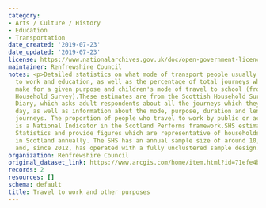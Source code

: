 ```yaml
---
category:
- Arts / Culture / History
- Education
- Transportation
date_created: '2019-07-23'
date_updated: '2019-07-23'
license: https://www.nationalarchives.gov.uk/doc/open-government-licence/version/2/
maintainer: Renfrewshire Council
notes: <p>Detailed statistics on what mode of transport people usually use to get
  to work and education, as well as the percentage of total journeys which people
  make for a given purpose and children's mode of travel to school (from the Scottish
  Household Survey).These estimates are from the Scottish Household Survey Travel
  Diary, which asks adult respondents about all the journeys which they made the previous
  day, as well as information about the mode, purpose, duration and length of these
  journeys. The proportion of people who travel to work by public or active travel
  is a National Indicator in the Scotland Performs framework.SHS estimates are National
  Statistics and provide figures which are representative of households and individuals
  in Scotland annually. The SHS has an annual sample size of around 10,000 individuals
  and, since 2012, has operated with a fully unclustered sample design.</p>
organization: Renfrewshire Council
original_dataset_link: https://www.arcgis.com/home/item.html?id=71efe4b2a5f64a4f99842eb37af251db
records: 2
resources: []
schema: default
title: Travel to work and other purposes
---
```

